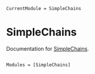 ```@meta
CurrentModule = SimpleChains
```

# SimpleChains

Documentation for [SimpleChains](https://github.com/chriselrod/SimpleChains.jl).

```@index
```

```@autodocs
Modules = [SimpleChains]
```
